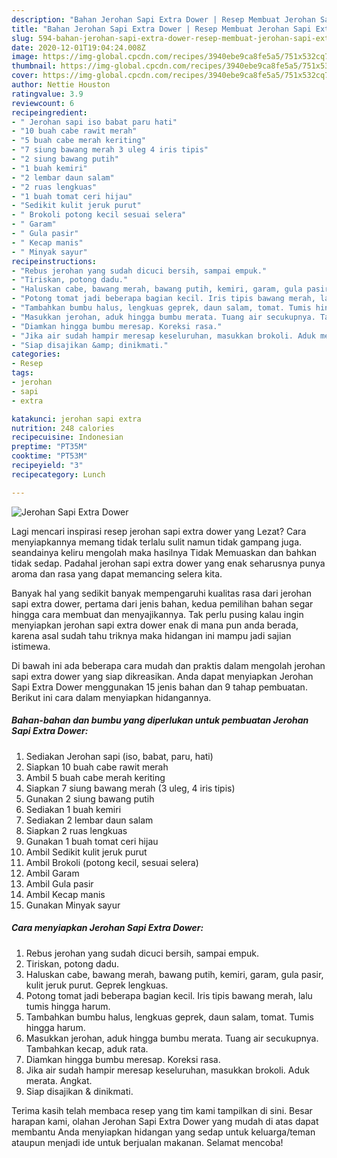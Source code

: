```yaml
---
description: "Bahan Jerohan Sapi Extra Dower | Resep Membuat Jerohan Sapi Extra Dower Yang Sedap"
title: "Bahan Jerohan Sapi Extra Dower | Resep Membuat Jerohan Sapi Extra Dower Yang Sedap"
slug: 594-bahan-jerohan-sapi-extra-dower-resep-membuat-jerohan-sapi-extra-dower-yang-sedap
date: 2020-12-01T19:04:24.008Z
image: https://img-global.cpcdn.com/recipes/3940ebe9ca8fe5a5/751x532cq70/jerohan-sapi-extra-dower-foto-resep-utama.jpg
thumbnail: https://img-global.cpcdn.com/recipes/3940ebe9ca8fe5a5/751x532cq70/jerohan-sapi-extra-dower-foto-resep-utama.jpg
cover: https://img-global.cpcdn.com/recipes/3940ebe9ca8fe5a5/751x532cq70/jerohan-sapi-extra-dower-foto-resep-utama.jpg
author: Nettie Houston
ratingvalue: 3.9
reviewcount: 6
recipeingredient:
- " Jerohan sapi iso babat paru hati"
- "10 buah cabe rawit merah"
- "5 buah cabe merah keriting"
- "7 siung bawang merah 3 uleg 4 iris tipis"
- "2 siung bawang putih"
- "1 buah kemiri"
- "2 lembar daun salam"
- "2 ruas lengkuas"
- "1 buah tomat ceri hijau"
- "Sedikit kulit jeruk purut"
- " Brokoli potong kecil sesuai selera"
- " Garam"
- " Gula pasir"
- " Kecap manis"
- " Minyak sayur"
recipeinstructions:
- "Rebus jerohan yang sudah dicuci bersih, sampai empuk."
- "Tiriskan, potong dadu."
- "Haluskan cabe, bawang merah, bawang putih, kemiri, garam, gula pasir, kulit jeruk purut. Geprek lengkuas."
- "Potong tomat jadi beberapa bagian kecil. Iris tipis bawang merah, lalu tumis hingga harum."
- "Tambahkan bumbu halus, lengkuas geprek, daun salam, tomat. Tumis hingga harum."
- "Masukkan jerohan, aduk hingga bumbu merata. Tuang air secukupnya. Tambahkan kecap, aduk rata."
- "Diamkan hingga bumbu meresap. Koreksi rasa."
- "Jika air sudah hampir meresap keseluruhan, masukkan brokoli. Aduk merata. Angkat."
- "Siap disajikan &amp; dinikmati."
categories:
- Resep
tags:
- jerohan
- sapi
- extra

katakunci: jerohan sapi extra 
nutrition: 248 calories
recipecuisine: Indonesian
preptime: "PT35M"
cooktime: "PT53M"
recipeyield: "3"
recipecategory: Lunch

---
```



![Jerohan Sapi Extra Dower](https://img-global.cpcdn.com/recipes/3940ebe9ca8fe5a5/751x532cq70/jerohan-sapi-extra-dower-foto-resep-utama.jpg)

Lagi mencari inspirasi resep jerohan sapi extra dower yang Lezat? Cara menyiapkannya memang tidak terlalu sulit namun tidak gampang juga. seandainya keliru mengolah maka hasilnya Tidak Memuaskan dan bahkan tidak sedap. Padahal jerohan sapi extra dower yang enak seharusnya punya aroma dan rasa yang dapat memancing selera kita.



Banyak hal yang sedikit banyak mempengaruhi kualitas rasa dari jerohan sapi extra dower, pertama dari jenis bahan, kedua pemilihan bahan segar hingga cara membuat dan menyajikannya. Tak perlu pusing kalau ingin menyiapkan jerohan sapi extra dower enak di mana pun anda berada, karena asal sudah tahu triknya maka hidangan ini mampu jadi sajian istimewa.


Di bawah ini ada beberapa cara mudah dan praktis dalam mengolah jerohan sapi extra dower yang siap dikreasikan. Anda dapat menyiapkan Jerohan Sapi Extra Dower menggunakan 15 jenis bahan dan 9 tahap pembuatan. Berikut ini cara dalam menyiapkan hidangannya.

<!--inarticleads1-->

##### Bahan-bahan dan bumbu yang diperlukan untuk pembuatan Jerohan Sapi Extra Dower:

1. Sediakan  Jerohan sapi (iso, babat, paru, hati)
1. Siapkan 10 buah cabe rawit merah
1. Ambil 5 buah cabe merah keriting
1. Siapkan 7 siung bawang merah (3 uleg, 4 iris tipis)
1. Gunakan 2 siung bawang putih
1. Sediakan 1 buah kemiri
1. Sediakan 2 lembar daun salam
1. Siapkan 2 ruas lengkuas
1. Gunakan 1 buah tomat ceri hijau
1. Ambil Sedikit kulit jeruk purut
1. Ambil  Brokoli (potong kecil, sesuai selera)
1. Ambil  Garam
1. Ambil  Gula pasir
1. Ambil  Kecap manis
1. Gunakan  Minyak sayur




<!--inarticleads2-->

##### Cara menyiapkan Jerohan Sapi Extra Dower:

1. Rebus jerohan yang sudah dicuci bersih, sampai empuk.
1. Tiriskan, potong dadu.
1. Haluskan cabe, bawang merah, bawang putih, kemiri, garam, gula pasir, kulit jeruk purut. Geprek lengkuas.
1. Potong tomat jadi beberapa bagian kecil. Iris tipis bawang merah, lalu tumis hingga harum.
1. Tambahkan bumbu halus, lengkuas geprek, daun salam, tomat. Tumis hingga harum.
1. Masukkan jerohan, aduk hingga bumbu merata. Tuang air secukupnya. Tambahkan kecap, aduk rata.
1. Diamkan hingga bumbu meresap. Koreksi rasa.
1. Jika air sudah hampir meresap keseluruhan, masukkan brokoli. Aduk merata. Angkat.
1. Siap disajikan &amp; dinikmati.




Terima kasih telah membaca resep yang tim kami tampilkan di sini. Besar harapan kami, olahan Jerohan Sapi Extra Dower yang mudah di atas dapat membantu Anda menyiapkan hidangan yang sedap untuk keluarga/teman ataupun menjadi ide untuk berjualan makanan. Selamat mencoba!

